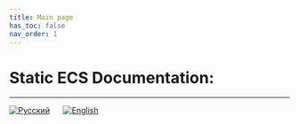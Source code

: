 ```yaml
---
title: Main page
has_toc: false
nav_order: 1
---
```


# Static ECS Documentation:
___

[![Русский](https://flagcdn.com/72x54/ru.png)](ru/)&nbsp;&nbsp;&nbsp;&nbsp;&nbsp;&nbsp;[![English](https://flagcdn.com/72x54/gb.png)](en/)

